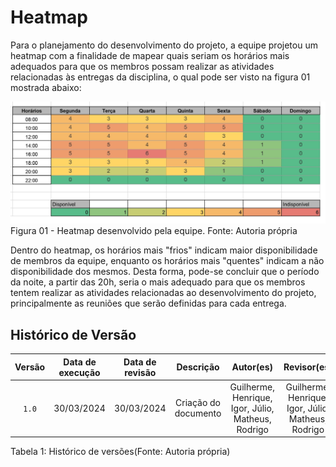 # Heatmap

Para o planejamento do desenvolvimento do projeto, a equipe projetou um heatmap com a finalidade de mapear quais seriam os horários mais adequados para que os membros possam realizar as atividades relacionadas às entregas da disciplina, o qual pode ser visto na figura 01 mostrada abaixo:

<img src="https://github.com/Requisitos-de-Software/2024.1-Consumidor.gov/blob/main/assets/img/planejamento/heatmap.jpg?raw=true">
<figcaption>Figura 01 - Heatmap desenvolvido pela equipe. Fonte: Autoria própria</figcaption>
</figure>

Dentro do heatmap, os horários mais "frios" indicam maior disponibilidade de membros da equipe, enquanto os horários mais "quentes" indicam a não disponibilidade dos mesmos. Desta forma, pode-se concluir que o período da noite, a partir das 20h, seria o mais adequado para que os membros tentem realizar as atividades relacionadas ao desenvolvimento do projeto, principalmente as reuniões que serão definidas para cada entrega.

## Histórico de Versão
| Versão | Data de execução | Data de revisão |  Descrição            | Autor(es)         | Revisor(es)  |
| :------: | :----------: | :--------: | :--------------------: | :-------------: | :----------: |
| `1.0`  | 30/03/2024 | 30/03/2024 | Criação do documento | Guilherme, Henrique, Igor, Júlio, Matheus, Rodrigo | Guilherme, Henrique, Igor, Júlio, Matheus, Rodrigo |


<div align="center">
<figcaption align="left">Tabela 1: Histórico de versões(Fonte: Autoria própria)</figcaption>
</div>
<br/>
